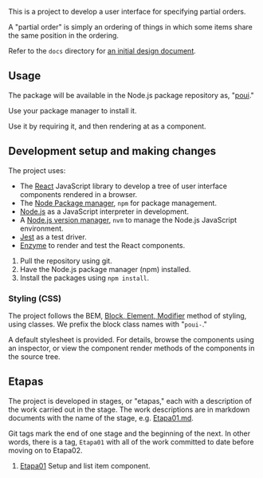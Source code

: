 This is a project to develop a user interface for specifying partial orders.

A "partial order" is simply an ordering of things in which some items
share the same position in the ordering.

Refer to the `docs` directory for
[an initial design document](docs/OriginalDesign.md).

## Usage

The package will be available in the Node.js package repository as,
"[poui]()."

Use your package manager to install it.

Use it by requiring it, and then rendering at as a component.

## Development setup and making changes

The project uses:
- The [React](https://reactjs.org/)
  JavaScript library to develop a tree of user interface components
  rendered in a browser.
- The [Node Package manager](https://www.npmjs.com/),
  `npm` for package management.
- [Node.js](https://nodejs.org/)
  as a JavaScript interpreter in development.
- A
  [Node.js version manager](https://github.com/creationix/nvm/),
  `nvm` to manage the Node.js JavaScript environment.
- [Jest](https://jestjs.io/)
  as a test driver.
- [Enzyme](https://github.com/airbnb/enzyme/)
  to render and test the React components.

1. Pull the repository using git.
1. Have the Node.js package manager (npm) installed.
1. Install the packages using `npm install`.

### Styling (CSS)

The project follows the BEM,
[Block, Element, Modifier](http://getbem.com/)
method of styling, using classes.
We prefix the block class names with "`poui-`."

A default stylesheet is provided.
For details, browse the components using an inspector, or view the
component render methods of the components in the source tree.

## Etapas
The project is developed in stages, or "etapas," each with a
description of the work carried out in the stage. The work descriptions are
in markdown documents with the name of the stage, e.g. [Etapa01.md](Etapa01.md).

Git tags mark the
end of one stage and the beginning of the next. In other words, there is
a tag, `Etapa01` with all of the work committed to date before moving on
to Etapa02.

1. [Etapa01](Etapa01) Setup and list item component.

